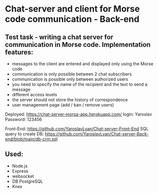 # Chat-server and client for Morse code communication - Back-end

## Test task - writing a chat server for communication in Morse code. Implementation features:
- messages to the client are entered and displayed only using the Morse code
- communication is only possible between 2 chat subscribers
- communication is possible only between authorized users
- you need to specify the name of the recipient and the text to send a message
- different access levels
- the server should not store the history of correspondence
- user management page (add / ban / remove users)

Deployed: https://chat-server-morsa-app.herokuapp.com/
login: Yaroslav
Password: 123456

Front-End: https://github.com/YaroslavLyan/Chat-server-Front-End
SQL query to create DB: https://github.com/YaroslavLyan/Chat-server-Back-end/blob/main/db-crm.sql

## Used:
- Node.js
- Express
- websocket
- DB PostgreSQL
- Knex